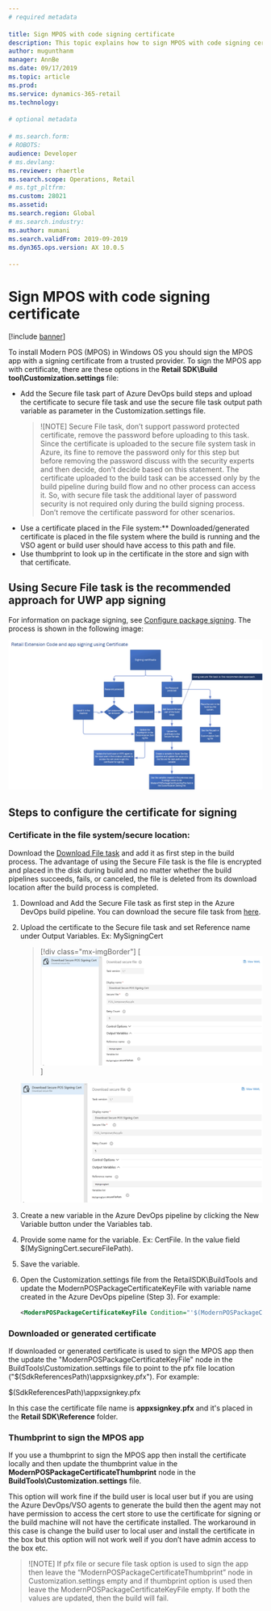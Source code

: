```yaml
---
# required metadata

title: Sign MPOS with code signing certificate
description: This topic explains how to sign MPOS with code signing certificate.
author: mugunthanm
manager: AnnBe
ms.date: 09/17/2019
ms.topic: article
ms.prod: 
ms.service: dynamics-365-retail
ms.technology: 

# optional metadata

# ms.search.form: 
# ROBOTS: 
audience: Developer
# ms.devlang: 
ms.reviewer: rhaertle
ms.search.scope: Operations, Retail
# ms.tgt_pltfrm: 
ms.custom: 28021
ms.assetid: 
ms.search.region: Global
# ms.search.industry: 
ms.author: mumani
ms.search.validFrom: 2019-09-2019
ms.dyn365.ops.version: AX 10.0.5

---
```


# Sign MPOS with code signing certificate

[!include [banner](../includes/banner.md)]

To install Modern POS (MPOS) in Windows OS you should sign the MPOS app with a signing certificate from a trusted provider. To sign the MPOS app with certificate, there are these options in the **Retail SDK\\Build tool\\Customization.settings** file:

- Add the Secure file task part of Azure DevOps build steps and upload the certificate to secure file task and use the secure file task output path variable as parameter in the Customization.settings file.
    > ![NOTE] 
    > Secure File task, don’t support password protected certificate, remove the password before uploading to this task. Since the certificate is uploaded to the secure file system task in Azure, its fine to remove the password only for this step but before removing the password discuss with the security experts and then decide, don't decide based on this statement. The certificate uploaded to the build task can be accessed only by the build pipeline during build flow and no other process can access it. So, with secure file task the additional layer of password security is not required only during the build signing process. Don’t remove the certificate password for other scenarios.
- Use a certificate placed in the File system:** Downloaded/generated certificate is placed in the file system where the build is running and the VSO agent or build user should have access to this path and file.
- Use thumbprint to look up in the certificate in the store and sign with that certificate.

## Using Secure File task is the recommended approach for UWP app signing

For information on package signing, see [Configure package signing](https://docs.microsoft.com/en-us/windows/uwp/packaging/auto-build-package-uwp-apps#configure-package-signing). The process is shown in the following image:

![MPOS app signing flow](media/POSSigningFlow.png)

## Steps to configure the certificate for signing

### Certificate in the file system/secure location:

Download the [Download File task](https://docs.microsoft.com/en-us/visualstudio/msbuild/downloadfile-task?view=vs-2019) and add it as first step in the build process. The advantage of using the Secure File task is the file is encrypted and placed in the disk during build and no matter whether the build pipelines succeeds, fails, or canceled, the file is deleted from its download location after the build process is completed.

1. Download and Add the Secure File task as first step in the Azure DevOps build pipeline. You can download the secure file task from [here](https://marketplace.visualstudio.com/items?itemName=automagically.DownloadFile).
2. Upload the certificate to the Secure file task and set Reference name under Output Variables. Ex: MySigningCert
    > [!div class="mx-imgBorder"]
    > [![Secure file task](media/SecureFile.png)]

    ![Secure file task](media/SecureFile.png)
3. Create a new variable in the Azure DevOps pipeline by clicking the New Variable button under the Variables tab.
4. Provide some name for the variable. Ex: CertFile. In the value field $(MySigningCert.secureFilePath).
5. Save the variable.
6. Open the Customization.settings file from the RetailSDK\\BuildTools and update the ModernPOSPackageCertificateKeyFile with variable name created in the Azure DevOps pipeline (Step 3). For example:
    ```Xml
    <ModernPOSPackageCertificateKeyFile Condition="'$(ModernPOSPackageCertificateKeyFile)' == ''">$(CertFile</ModernPOSPackageCertificateKeyFile>
    ```

### Downloaded or generated certificate

If downloaded or generated certificate is used to sign the MPOS app then the update the "ModernPOSPackageCertificateKeyFile" node in the BuildTools\\Customization.settings file to point to the pfx file location ("$(SdkReferencesPath)\\appxsignkey.pfx"). For example:

<ModernPOSPackageCertificateKeyFile Condition="'$(ModernPOSPackageCertificateKeyFile)' ==''">$(SdkReferencesPath)\\appxsignkey.pfx</ModernPOSPackageCertificateKeyFile>

In this case the certificate file name is **appxsignkey.pfx** and it's placed in the **Retail SDK\\Reference** folder.

### Thumbprint to sign the MPOS app

If you use a thumbprint to sign the MPOS app then install the certificate locally and then update the thumbprint value in the **ModernPOSPackageCertificateThumbprint** node in the **BuildTools\\Customization.settings** file.

This option will work fine if the build user is local user but if you are using the Azure DevOps/VSO agents to generate the build then the agent may not have permission to access the cert store to use the certificate for signing or the build machine will not have the certificate installed. The workaround in this case is change the build user to local user and install the certificate in the box but this option will not work well if you don’t have admin access to the box etc.

> ![NOTE]
> If pfx file or secure file task option is used to sign the app then leave the “ModernPOSPackageCertificateThumbprint” node in Customization.settings empty and if thumbprint option is used then leave the ModernPOSPackageCertificateKeyFile empty. If both the values are updated, then the build will fail.

